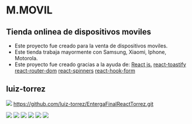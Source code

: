 # M.MOVIL

## Tienda onlinea de dispositivos moviles 
- Este proyecto fue creado para la venta de dispositivos moviles.
- Este tienda trabaja mayormente con Samsung, Xiaomi, Iphone, Motorola.
- Este proyecto fue creado gracias a la ayuda de:
[React js.](https://es.react.dev/)
[react-toastify](https://www.npmjs.com/package/react-toastify)
[react-router-dom](https://www.npmjs.com/package/react-router-dom)
[react-spinners](https://www.npmjs.com/package/react-spinners)
[react-hook-form](https://www.npmjs.com/package/react-hook-form)

## luiz-torrez
![](https://avatars.githubusercontent.com/u/166765875?s=48&v=4)
https://github.com/luiz-torrez/EntergaFinalReactTorrez.git

![](https://img.shields.io/github/stars/pandao/editor.md.svg)
![](https://img.shields.io/github/forks/pandao/editor.md.svg) 
![](https://img.shields.io/github/tag/pandao/editor.md.svg) 
![](https://img.shields.io/github/release/pandao/editor.md.svg) 
![](https://img.shields.io/github/issues/pandao/editor.md.svg) 
![](https://img.shields.io/bower/v/editor.md.svg)